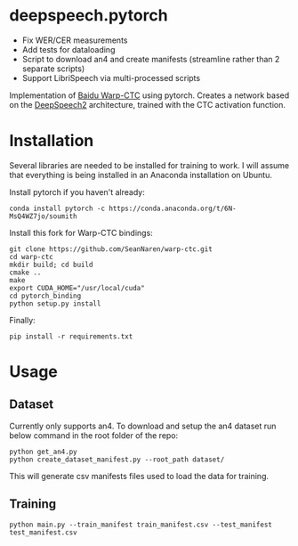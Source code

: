 # deepspeech.pytorch

* Fix WER/CER measurements
* Add tests for dataloading
* Script to download an4 and create manifests (streamline rather than 2 separate scripts)
* Support LibriSpeech via multi-processed scripts

Implementation of [Baidu Warp-CTC](https://github.com/baidu-research/warp-ctc) using pytorch.
Creates a network based on the [DeepSpeech2](http://arxiv.org/pdf/1512.02595v1.pdf) architecture, trained with the CTC activation function.

# Installation

Several libraries are needed to be installed for training to work. I will assume that everything is being installed in
an Anaconda installation on Ubuntu.

Install pytorch if you haven't already:
```
conda install pytorch -c https://conda.anaconda.org/t/6N-MsQ4WZ7jo/soumith
```

Install this fork for Warp-CTC bindings:
```
git clone https://github.com/SeanNaren/warp-ctc.git
cd warp-ctc
mkdir build; cd build
cmake ..
make
export CUDA_HOME="/usr/local/cuda"
cd pytorch_binding
python setup.py install
```

Finally:

```
pip install -r requirements.txt
```

# Usage

## Dataset

Currently only supports an4. To download and setup the an4 dataset run below command in the root folder of the repo:

```
python get_an4.py
python create_dataset_manifest.py --root_path dataset/
```

This will generate csv manifests files used to load the data for training.

## Training


```
python main.py --train_manifest train_manifest.csv --test_manifest test_manifest.csv
```


